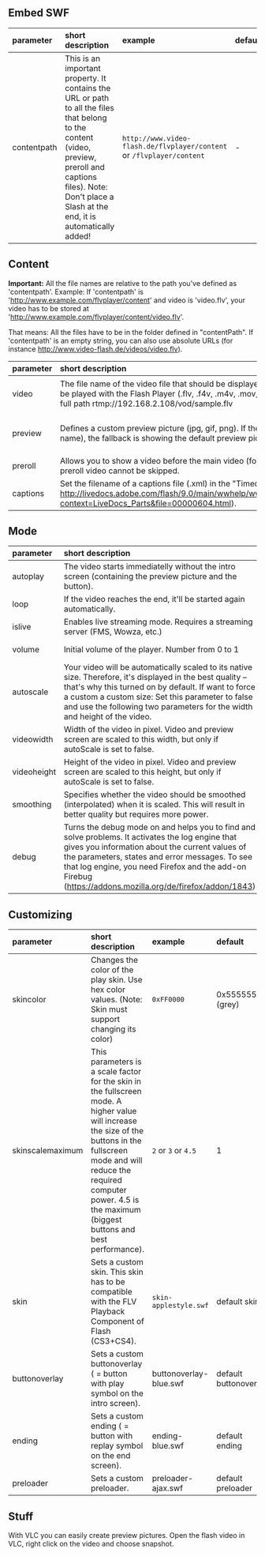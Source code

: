 ## Embed SWF ##

| **parameter** | **short description** | **example** | **default** |
|:--------------|:----------------------|:------------|:------------|
| contentpath | This is an important property. It contains the URL or path to all the files that belong to the content (video, preview, preroll and captions files). Note: Don't place a Slash at the end, it is automatically added! | `http://www.video-flash.de/flvplayer/content` or `/flvplayer/content`| - |

## Content ##

**Important:** All the file names are relative to the path you've defined as 'contentpath'. Example: If 'contentpath' is 'http://www.example.com/flvplayer/content' and video is 'video.flv', your video has to be stored at 'http://www.example.com/flvplayer/content/video.flv'.

That means: All the files have to be in the folder defined in "contentPath". If 'contentpath' is an empty string, you can also use absolute URLs (for instance http://www.video-flash.de/videos/video.flv).

| **parameter** | **short description** | **examples** | default |
|:--------------|:----------------------|:-------------|:--------|
| video | The file name of the video file that should be displayed. Possible are all formats that can be played with the Flash Player (.flv, .f4v, .m4v, .mov, etc.). For RTMP-Streaming, use a full path rtmp://192.168.2.108/vod/sample.flv | `demo-video.flv`, `demo-video.f4v` | – **(required)** |
| preview | Defines a custom preview picture (jpg, gif, png). If the file can't be found (e.g. wrong file name), the fallback is showing the default preview picture. |  | The default preview picture. |
| preroll | Allows you to show a video before the main video (for instance advertisement). The preroll video cannot be skipped. | `demo-ad.flv`| - |
| captions | Set the filename of a captions file (.xml) in the "Timed Text" format (see http://livedocs.adobe.com/flash/9.0/main/wwhelp/wwhimpl/common/html/wwhelp.htm?context=LiveDocs_Parts&file=00000604.html).|`demo-captions.xml` | - |

## Mode ##

| **parameter** | **short description** | **examples** | **default** |
|:--------------|:----------------------|:-------------|:------------|
| autoplay | The video starts immediatelly without the intro screen (containing the preview picture and the button). | `true` or `false` | false |
| loop | If the video reaches the end, it'll be started again automatically. | `true` or `false` | false |
| islive | Enables live streaming mode. Requires a streaming server (FMS, Wowza, etc.) | `true` or `false` | false |
| volume | Initial volume of the player. Number from 0 to 1 | `0` (mute), `0.5` (half) | 1 |
| autoscale | Your video will be automatically scaled to its native size. Therefore, it's displayed in the best quality – that's why this turned on by default. If want to force a custom a custom size: Set this parameter to false and use the following two parameters for the width and height of the video. | `true` or `false` | true |
| videowidth | Width of the video in pixel. Video and preview screen are scaled to this width, but only if autoScale is set to false.  | `640` | 320 |
| videoheight | Height of the video in pixel. Video and preview screen are scaled to this height, but only if autoScale is set to false. | `480` | 240 |
| smoothing |  Specifies whether the video should be smoothed (interpolated) when it is scaled. This will result in better quality but requires more power. | `true` or `false` | true |
| debug | Turns the debug mode on and helps you to find and solve problems. It activates the log engine that gives you information about the current values of the parameters, states and error messages. To see that log engine, you need Firefox and the add-on Firebug (https://addons.mozilla.org/de/firefox/addon/1843) | `true` or `false` | false |

## Customizing ##
| **parameter** | **short description** | **example** | **default** |
|:--------------|:----------------------|:------------|:------------|
| skincolor | Changes the color of the play skin. Use hex color values. (Note: Skin must support changing its color) | `0xFF0000` | 0x555555 (grey) |
| skinscalemaximum | This parameters is a scale factor for the skin in the fullscreen mode. A higher value will increase the size of the buttons in the fullscreen mode and will reduce the required computer power. 4.5 is the maximum (biggest buttons and best performance).  | `2` or `3` or `4.5` | 1 |
| skin | Sets a custom skin. This skin has to be compatible with the FLV Playback Component of Flash (CS3+CS4). | `skin-applestyle.swf`  | default skin |
| buttonoverlay | Sets a custom buttonoverlay ( = button with play symbol on the intro screen). | buttonoverlay-blue.swf | default buttonoverlay |
| ending | Sets a custom ending ( = button with replay symbol on the end screen). | ending-blue.swf | default ending |
| preloader | Sets a custom preloader.  | preloader-ajax.swf | default preloader |


## Stuff ##
With VLC you can easily create preview pictures. Open the flash video in VLC, right click on the video and choose snapshot.